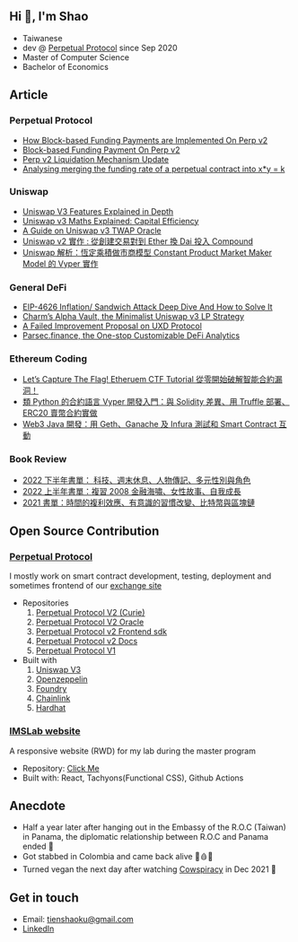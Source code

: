 ## Hi 👋, I'm Shao

-   Taiwanese
-   dev @ [Perpetual Protocol](https://perp.com/) since Sep 2020
-   Master of Computer Science
-   Bachelor of Economics

## Article

### Perpetual Protocol

-   [How Block-based Funding Payments are Implemented On Perp v2](https://medium.com/perpetual-protocol/how-block-based-funding-payment-is-implemented-on-perp-v2-20cfd5057384)
-   [Block-based Funding Payment On Perp v2](https://medium.com/perpetual-protocol/block-based-funding-payment-on-perp-v2-35527094635e)
-   [Perp v2 Liquidation Mechanism Update](https://medium.com/perpetual-protocol/perp-v2-liquidation-mechanism-update-7cb960524f96)
-   [Analysing merging the funding rate of a perpetual contract into x\*y = k](https://medium.com/@tienshaoku/note-1-defi-analysing-merging-the-funding-rate-of-a-perpetual-contract-into-x-y-k-90bdd301cfbf)

### Uniswap

-   [Uniswap V3 Features Explained in Depth](https://medium.com/taipei-ethereum-meetup/uniswap-v3-features-explained-in-depth-178cfe45f223)
-   [Uniswap v3 Maths Explained: Capital Efficiency](https://medium.com/@tienshaoku/uniswap-v3-maths-explained-capital-efficiency-86257c44405a)
-   [A Guide on Uniswap v3 TWAP Oracle](https://medium.com/@tienshaoku/a-guide-on-uniswap-v3-twap-oracle-2aa74a4a97c5)
-   [Uniswap v2 實作 : 從創建交易對到 Ether 換 Dai 投入 Compound](https://medium.com/taipei-ethereum-meetup/uniswap-v2-implementation-and-combination-with-compound-262ff338efa)
-   [Uniswap 解析：恆定乘積做市商模型 Constant Product Market Maker Model 的 Vyper 實作](https://medium.com/taipei-ethereum-meetup/uniswap-explanation-constant-product-market-maker-model-in-vyper-dff80b8467a1)

### General DeFi

-   [EIP-4626 Inflation/ Sandwich Attack Deep Dive And How to Solve It](https://medium.com/@tienshaoku/eip-4626-inflation-sandwich-attack-deep-dive-and-how-to-solve-it-9e3e320cc3f1)
-   [Charm’s Alpha Vault, the Minimalist Uniswap v3 LP Strategy](https://medium.com/@tienshaoku/charms-alpha-vault-the-minimalist-uniswap-v3-lp-strategy-23a059c924b)
-   [A Failed Improvement Proposal on UXD Protocol](https://medium.com/@tienshaoku/an-improvement-scheme-on-uxd-protocol-84f7e7799740)
-   [Parsec.finance, the One-stop Customizable DeFi Analytics](https://medium.com/@tienshaoku/parsec-finance-the-one-stop-customizable-defi-analytics-e03f29a30ac0)

### Ethereum Coding

-   [Let’s Capture The Flag! Etheruem CTF Tutorial 從零開始破解智能合約漏洞！](https://medium.com/taipei-ethereum-meetup/lets-capture-the-flag-etheruem-ctf-tutorial-%E5%BE%9E%E9%9B%B6%E9%96%8B%E5%A7%8B%E7%A0%B4%E8%A7%A3%E6%99%BA%E8%83%BD%E5%90%88%E7%B4%84%E6%BC%8F%E6%B4%9E-8b2de7ee9864)
-   [類 Python 的合約語言 Vyper 開發入門：與 Solidity 差異、用 Truffle 部署、ERC20 賣幣合約實做](https://medium.com/taipei-ethereum-meetup/introduction-and-development-guide-to-vyper-the-python-like-smart-contract-language-9d7a94fba22c)
-   [Web3 Java 開發：用 Geth、Ganache 及 Infura 測試和 Smart Contract 互動](https://medium.com/taipei-ethereum-meetup/web3-java-%E9%96%8B%E7%99%BC-%E7%94%A8-geth-ganache-%E5%8F%8A-infura-%E6%B8%AC%E8%A9%A6%E5%92%8C-smart-contract-%E4%BA%92%E5%8B%95-b3740b4328a3)

### Book Review

-   [2022 下半年書單： 科技、週末休息、人物傳記、多元性別與角色](https://medium.com/@tienshaoku/2022-%E4%B8%8B%E5%8D%8A%E5%B9%B4%E6%9B%B8%E5%96%AE-285a55c3387b)
-   [2022 上半年書單：複習 2008 金融海嘯、女性故事、自我成長](https://medium.com/@tienshaoku/2022-%E4%B8%8A%E5%8D%8A%E5%B9%B4%E6%9B%B8%E5%96%AE-c65e2546be46)
-   [2021 書單：時間的複利效應、有意識的習慣改變、比特幣與區塊鏈](https://medium.com/@tienshaoku/2021-%E6%9B%B8%E5%96%AE-28fc9e251848)

## Open Source Contribution

### [Perpetual Protocol](https://perp.com/)

I mostly work on smart contract development, testing, deployment and sometimes frontend of our [exchange site](https://app.perp.com/)

-   Repositories
    1. [Perpetual Protocol V2 (Curie)](https://github.com/perpetual-protocol/perp-curie-contract)
    2. [Perpetual Protocol V2 Oracle](https://github.com/perpetual-protocol/perp-oracle-contract)
    3. [Perpetual Protocol v2 Frontend sdk](https://github.com/perpetual-protocol/sdk-curie)
    4. [Perpetual Protocol v2 Docs](https://github.com/perpetual-protocol/perp-docs)
    5. [Perpetual Protocol V1](https://github.com/perpetual-protocol/perpetual-protocol)
-   Built with
    1. [Uniswap V3](https://www.npmjs.com/package/@uniswap/v3-core)
    2. [Openzeppelin](https://www.npmjs.com/package/@openzeppelin/contracts)
    3. [Foundry](https://github.com/foundry-rs/foundry)
    4. [Chainlink](https://www.npmjs.com/package/@chainlink/contracts)
    5. [Hardhat](https://www.npmjs.com/package/hardhat)

### [IMSLab website](https://www.imslab.org/)

A responsive website (RWD) for my lab during the master program

-   Repository: [Click Me](https://github.com/ncku-imslab/ncku-imslab.github.io)
-   Built with: React, Tachyons(Functional CSS), Github Actions

## Anecdote

-   Half a year later after hanging out in the Embassy of the R.O.C (Taiwan) in Panama, the diplomatic relationship between R.O.C and Panama ended 🤔
-   Got stabbed in Colombia and came back alive 🔪🩸🫡
-   Turned vegan the next day after watching [Cowspiracy](https://www.cowspiracy.com/) in Dec 2021 🌱

## Get in touch

-   Email: tienshaoku@gmail.com
-   [LinkedIn](https://www.linkedin.com/in/tienshaoku/)
